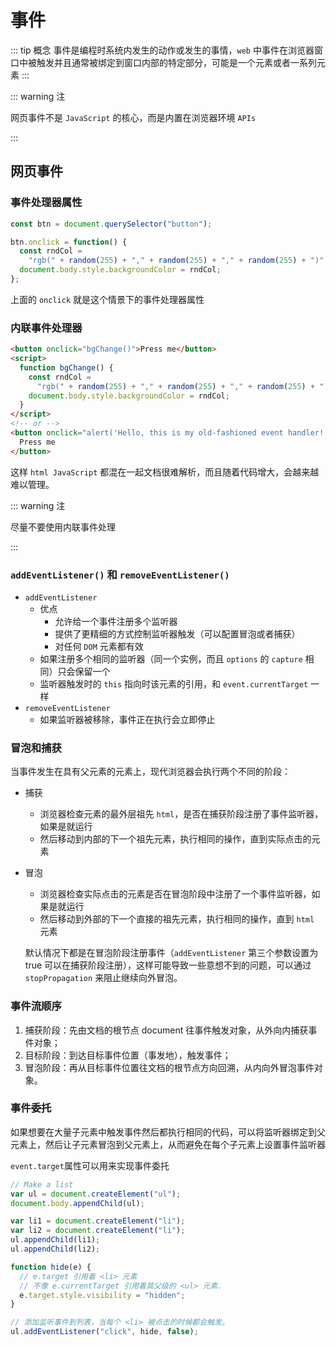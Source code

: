 # 事件

::: tip 概念
事件是编程时系统内发生的动作或发生的事情，`web` 中事件在浏览器窗口中被触发并且通常被绑定到窗口内部的特定部分，可能是一个元素或者一系列元素
:::

::: warning 注

网页事件不是 `JavaScript` 的核心，而是内置在浏览器环境 `APIs`

:::

## 网页事件

### 事件处理器属性

```js
const btn = document.querySelector("button");

btn.onclick = function() {
  const rndCol =
    "rgb(" + random(255) + "," + random(255) + "," + random(255) + ")";
  document.body.style.backgroundColor = rndCol;
};
```

上面的 `onclick` 就是这个情景下的事件处理器属性

### 内联事件处理器

```html
<button onclick="bgChange()">Press me</button>
<script>
  function bgChange() {
    const rndCol =
      "rgb(" + random(255) + "," + random(255) + "," + random(255) + ")";
    document.body.style.backgroundColor = rndCol;
  }
</script>
<!-- or -->
<button onclick="alert('Hello, this is my old-fashioned event handler!');">
  Press me
</button>
```

这样 `html JavaScript` 都混在一起文档很难解析，而且随着代码增大，会越来越难以管理。

::: warning 注

尽量不要使用内联事件处理

:::

### `addEventListener()` 和 `removeEventListener()`

- `addEventListener`
  - 优点
    - 允许给一个事件注册多个监听器
    - 提供了更精细的方式控制监听器触发（可以配置冒泡或者捕获）
    - 对任何 `DOM` 元素都有效
  - 如果注册多个相同的监听器（同一个实例，而且 `options` 的 `capture` 相同）只会保留一个
  - 监听器触发时的 `this` 指向时该元素的引用，和 `event.currentTarget` 一样
- `removeEventListener`
  - 如果监听器被移除，事件正在执行会立即停止

### 冒泡和捕获

当事件发生在具有父元素的元素上，现代浏览器会执行两个不同的阶段：

- 捕获
  - 浏览器检查元素的最外层祖先 `html`，是否在捕获阶段注册了事件监听器，如果是就运行
  - 然后移动到内部的下一个祖先元素，执行相同的操作，直到实际点击的元素
- 冒泡

  - 浏览器检查实际点击的元素是否在冒泡阶段中注册了一个事件监听器，如果是就运行
  - 然后移动到外部的下一个直接的祖先元素，执行相同的操作，直到 `html` 元素

  默认情况下都是在冒泡阶段注册事件（`addEventListener` 第三个参数设置为 true 可以在捕获阶段注册），这样可能导致一些意想不到的问题，可以通过 `stopPropagation` 来阻止继续向外冒泡。

### 事件流顺序

1. 捕获阶段：先由文档的根节点 document 往事件触发对象，从外向内捕获事件对象；
2. 目标阶段：到达目标事件位置（事发地），触发事件；
3. 冒泡阶段：再从目标事件位置往文档的根节点方向回溯，从内向外冒泡事件对象。

### 事件委托

如果想要在大量子元素中触发事件然后都执行相同的代码，可以将监听器绑定到父元素上，然后让子元素冒泡到父元素上，从而避免在每个子元素上设置事件监听器

`event.target`属性可以用来实现事件委托

```js
// Make a list
var ul = document.createElement("ul");
document.body.appendChild(ul);

var li1 = document.createElement("li");
var li2 = document.createElement("li");
ul.appendChild(li1);
ul.appendChild(li2);

function hide(e) {
  // e.target 引用着 <li> 元素
  // 不像 e.currentTarget 引用着其父级的 <ul> 元素.
  e.target.style.visibility = "hidden";
}

// 添加监听事件到列表，当每个 <li> 被点击的时候都会触发。
ul.addEventListener("click", hide, false);
```
